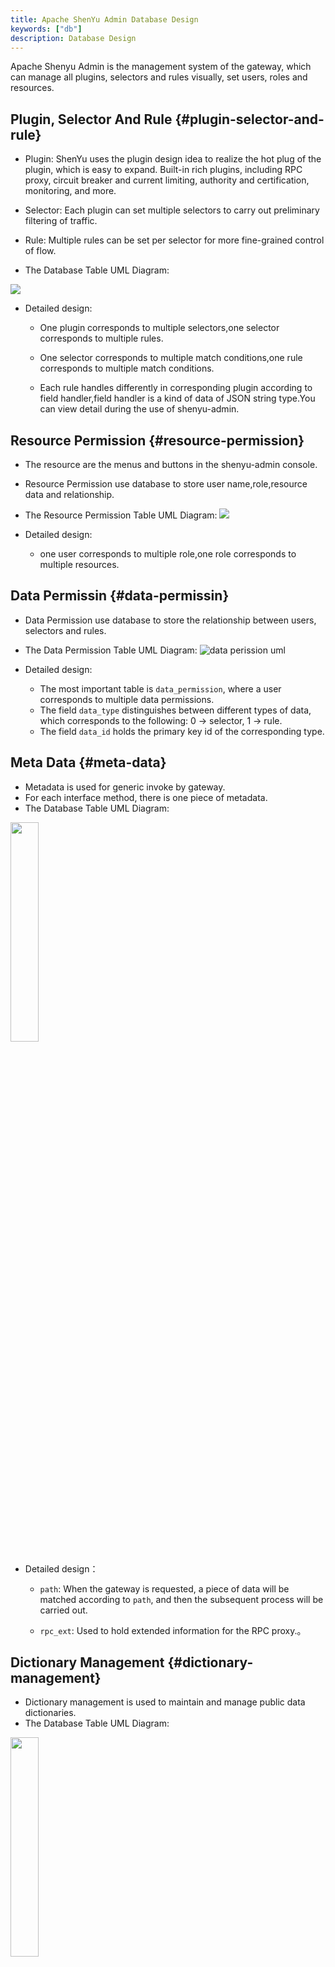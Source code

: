 ```yaml
---
title: Apache ShenYu Admin Database Design
keywords: ["db"]
description: Database Design
---
```


Apache Shenyu Admin is the management system of the gateway, which can manage all plugins, selectors and rules visually, set users, roles and resources.

## Plugin, Selector And Rule {#plugin-selector-and-rule}
* Plugin: ShenYu uses the plugin design idea to realize the hot plug of the plugin, which is easy to expand. Built-in rich plugins, including RPC proxy, circuit breaker and current limiting, authority and certification, monitoring, and more.
* Selector: Each plugin can set multiple selectors to carry out preliminary filtering of traffic.
* Rule: Multiple rules can be set per selector for more fine-grained control of flow.

* The Database Table UML Diagram:

![](/img/shenyu/db/shenyu-db.png)

* Detailed design:

  * One plugin corresponds to multiple selectors,one selector corresponds to multiple rules.
  
  * One selector corresponds to multiple match conditions,one rule corresponds to multiple match conditions.
  
  * Each rule handles differently in corresponding plugin according to field handler,field handler is a kind of data of JSON string type.You can view detail during the use of shenyu-admin.
  
## Resource Permission {#resource-permission}
* The resource are the menus and buttons in the shenyu-admin console.

* Resource Permission use database to store user name,role,resource data and relationship. 

* The Resource Permission Table UML Diagram:
![](/img/shenyu/db/shenyu-permission-db.png)

* Detailed design:
  - one user corresponds to multiple role,one role corresponds to multiple resources.

## Data Permissin {#data-permissin}
* Data Permission use database to store the relationship between users, selectors and rules.

* The Data Permission Table UML Diagram:
![data perission uml](/img/shenyu/db/data_permission.png)


* Detailed design:
  * The most important table is `data_permission`, where a user corresponds to multiple data permissions.
  * The field `data_type` distinguishes between different types of data, which corresponds to the following: 0 -> selector, 1 -> rule.
  * The field `data_id` holds the primary key id of the corresponding type.

## Meta Data {#meta-data}

* Metadata is used for generic invoke by gateway.
* For each interface method, there is one piece of metadata.
* The Database Table UML Diagram:

<img src="/img/shenyu/db/mata_data_table.png" width="30%" height="30%" />


* Detailed design：
   * `path`: When the gateway is requested, a piece of data will be matched according to `path`, and then the subsequent process will be carried out.

   * `rpc_ext`: Used to hold extended information for the RPC proxy.。
   
## Dictionary Management {#dictionary-management}

* Dictionary management is used to maintain and manage public data dictionaries.
* The Database Table UML Diagram:

<img src="/img/shenyu/db/shenyu_dict.png" width="30%" height="30%" />


